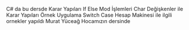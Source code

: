 C# da bu dersde Karar Yapıları If Else
 Mod İşlemleri
 Char Değişkenler ile Karar Yapıları
 Örnek Uygulama
 Switch Case
 Hesap Makinesi ile ilgili ornekler yapıldı  Murat Yüceağ Hocamızın dersinde
